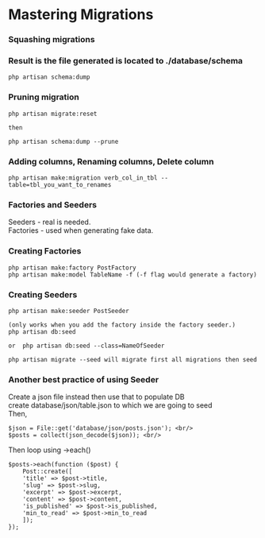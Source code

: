 # Mastering Migrations

### Squashing migrations
### Result is the file generated is located to ./database/schema
````
php artisan schema:dump
````

### Pruning migration
````
php artisan migrate:reset

then

php artisan schema:dump --prune
````

### Adding columns, Renaming columns, Delete column
````
php artisan make:migration verb_col_in_tbl --table=tbl_you_want_to_renames
````

### Factories and Seeders
Seeders - real is needed.<br/>
Factories - used when generating fake data.

### Creating Factories
````
php artisan make:factory PostFactory
php artisan make:model TableName -f (-f flag would generate a factory)
````

### Creating Seeders 
````
php artisan make:seeder PostSeeder

(only works when you add the factory inside the factory seeder.)
php artisan db:seed
 
or  php artisan db:seed --class=NameOfSeeder

php artisan migrate --seed will migrate first all migrations then seed
````
### Another best practice of using Seeder
Create a json file instead then use that to populate DB <br/>
create database/json/table.json to which we are going to seed <br/>
Then, <br/>
````
$json = File::get('database/json/posts.json'); <br/>
$posts = collect(json_decode($json)); <br/>
````
Then loop using ->each()
````
$posts->each(function ($post) {
    Post::create([
    'title' => $post->title,
    'slug' => $post->slug,
    'excerpt' => $post->excerpt,
    'content' => $post->content,
    'is_published' => $post->is_published,
    'min_to_read' => $post->min_to_read
    ]);
});
````
